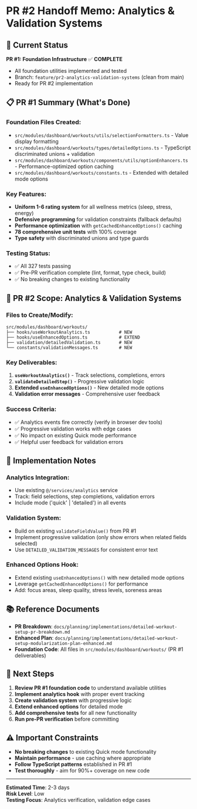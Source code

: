 # PR #2 Handoff Memo: Analytics & Validation Systems

## 🎯 Current Status

**PR #1: Foundation Infrastructure** ✅ **COMPLETE**

- All foundation utilities implemented and tested
- Branch: `feature/pr2-analytics-validation-systems` (clean from main)
- Ready for PR #2 implementation

## 📋 PR #1 Summary (What's Done)

### Foundation Files Created:

- `src/modules/dashboard/workouts/utils/selectionFormatters.ts` - Value display formatting
- `src/modules/dashboard/workouts/types/detailedOptions.ts` - TypeScript discriminated unions + validation
- `src/modules/dashboard/workouts/components/utils/optionEnhancers.ts` - Performance-optimized option caching
- `src/modules/dashboard/workouts/constants.ts` - Extended with detailed mode options

### Key Features:

- **Uniform 1-6 rating system** for all wellness metrics (sleep, stress, energy)
- **Defensive programming** for validation constraints (fallback defaults)
- **Performance optimization** with `getCachedEnhancedOptions()` caching
- **78 comprehensive unit tests** with 100% coverage
- **Type safety** with discriminated unions and type guards

### Testing Status:

- ✅ All 327 tests passing
- ✅ Pre-PR verification complete (lint, format, type check, build)
- ✅ No breaking changes to existing functionality

## 🚀 PR #2 Scope: Analytics & Validation Systems

### Files to Create/Modify:

```
src/modules/dashboard/workouts/
├── hooks/useWorkoutAnalytics.ts           # NEW
├── hooks/useEnhancedOptions.ts            # EXTEND
├── validation/detailedValidation.ts       # NEW
└── constants/validationMessages.ts        # NEW
```

### Key Deliverables:

1. **`useWorkoutAnalytics()`** - Track selections, completions, errors
2. **`validateDetailedStep()`** - Progressive validation logic
3. **Extended `useEnhancedOptions()`** - New detailed mode options
4. **Validation error messages** - Comprehensive user feedback

### Success Criteria:

- ✅ Analytics events fire correctly (verify in browser dev tools)
- ✅ Progressive validation works with edge cases
- ✅ No impact on existing Quick mode performance
- ✅ Helpful user feedback for validation errors

## 🔧 Implementation Notes

### Analytics Integration:

- Use existing `@/services/analytics` service
- Track: field selections, step completions, validation errors
- Include mode ('quick' | 'detailed') in all events

### Validation System:

- Build on existing `validateFieldValue()` from PR #1
- Implement progressive validation (only show errors when related fields selected)
- Use `DETAILED_VALIDATION_MESSAGES` for consistent error text

### Enhanced Options Hook:

- Extend existing `useEnhancedOptions()` with new detailed mode options
- Leverage `getCachedEnhancedOptions()` for performance
- Add: focus areas, sleep quality, stress levels, soreness areas

## 📚 Reference Documents

- **PR Breakdown**: `docs/planning/implementations/detailed-workout-setup-pr-breakdown.md`
- **Enhanced Plan**: `docs/planning/implementations/detailed-workout-setup-modularization-plan-enhanced.md`
- **Foundation Code**: All files in `src/modules/dashboard/workouts/` (PR #1 deliverables)

## 🎯 Next Steps

1. **Review PR #1 foundation code** to understand available utilities
2. **Implement analytics hook** with proper event tracking
3. **Create validation system** with progressive logic
4. **Extend enhanced options** for detailed mode
5. **Add comprehensive tests** for all new functionality
6. **Run pre-PR verification** before committing

## ⚠️ Important Constraints

- **No breaking changes** to existing Quick mode functionality
- **Maintain performance** - use caching where appropriate
- **Follow TypeScript patterns** established in PR #1
- **Test thoroughly** - aim for 90%+ coverage on new code

---

**Estimated Time**: 2-3 days  
**Risk Level**: Low  
**Testing Focus**: Analytics verification, validation edge cases
